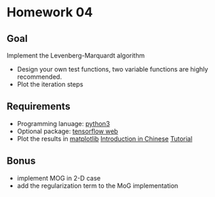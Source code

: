 # Homework 04
  
## Goal

Implement the  Levenberg-Marquardt algorithm

+ Design your own test functions, two variable functions are highly recommended.  
+ Plot the iteration steps


## Requirements

+ Programming lanuage: [python3](https://docs.python.org/3/tutorial/)
+ Optional package: [tensorflow web](https://www.tensorflow.org/)
+ Plot the results in [matplotlib](http://matplotlib.org/) [Introduction in Chinese](http://www.ibm.com/developerworks/cn/linux/l-matplotlib/index.html) [Tutorial](http://www.ast.uct.ac.za/~sarblyth/pythonGuide/PythonPlottingBeginnersGuide.pdf)

## Bonus

+ implement MOG in 2-D case
+ add the regularization term to the MoG implementation
